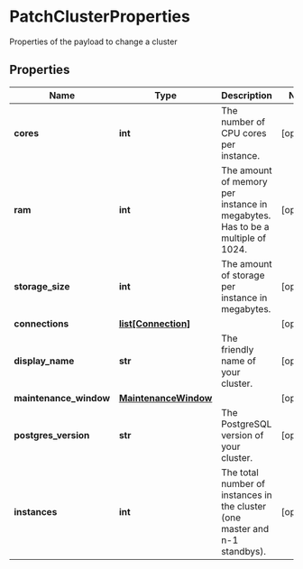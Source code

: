 # PatchClusterProperties

Properties of the payload to change a cluster
## Properties
| Name | Type | Description | Notes |
| ------------ | ------------- | ------------- | ------------- |
| **cores** | **int** | The number of CPU cores per instance. | [optional]  |
| **ram** | **int** | The amount of memory per instance in megabytes. Has to be a multiple of 1024. | [optional]  |
| **storage_size** | **int** | The amount of storage per instance in megabytes. | [optional]  |
| **connections** | [**list[Connection]**](Connection.md) |  | [optional]  |
| **display_name** | **str** | The friendly name of your cluster. | [optional]  |
| **maintenance_window** | [**MaintenanceWindow**](MaintenanceWindow.md) |  | [optional]  |
| **postgres_version** | **str** | The PostgreSQL version of your cluster. | [optional]  |
| **instances** | **int** | The total number of instances in the cluster (one master and n-1 standbys).  | [optional]  |



